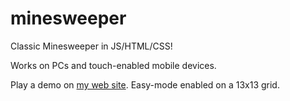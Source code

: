 minesweeper
===========

Classic Minesweeper in JS/HTML/CSS!

Works on PCs and touch-enabled mobile devices.

Play a demo on [my web site](http://simpleplea.se/minesweeper/ "Play Minesweeper!"). Easy-mode enabled on a 13x13 grid.
